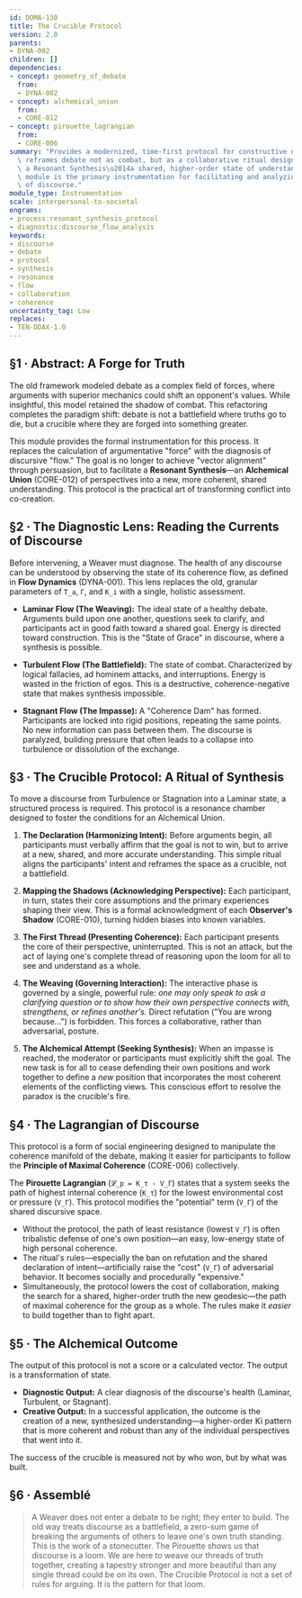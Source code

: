 ```yaml
---
id: DOMA-130
title: The Crucible Protocol
version: 2.0
parents:
- DYNA-002
children: []
dependencies:
- concept: geometry_of_debate
  from:
  - DYNA-002
- concept: alchemical_union
  from:
  - CORE-012
- concept: pirouette_lagrangian
  from:
  - CORE-006
summary: "Provides a modernized, time-first protocol for constructive discourse. It\
  \ reframes debate not as combat, but as a collaborative ritual designed to achieve\
  \ a Resonant Synthesis\u2014a shared, higher-order state of understanding. This\
  \ module is the primary instrumentation for facilitating and analyzing the health\
  \ of discourse."
module_type: Instrumentation
scale: interpersonal-to-societal
engrams:
- process:resonant_synthesis_protocol
- diagnostic:discourse_flow_analysis
keywords:
- discourse
- debate
- protocol
- synthesis
- resonance
- flow
- collaboration
- coherence
uncertainty_tag: Low
replaces:
- TEN-DDAX-1.0
---
```

## §1 · Abstract: A Forge for Truth
The old framework modeled debate as a complex field of forces, where arguments with superior mechanics could shift an opponent's values. While insightful, this model retained the shadow of combat. This refactoring completes the paradigm shift: debate is not a battlefield where truths go to die, but a crucible where they are forged into something greater.

This module provides the formal instrumentation for this process. It replaces the calculation of argumentative "force" with the diagnosis of discursive "flow." The goal is no longer to achieve "vector alignment" through persuasion, but to facilitate a **Resonant Synthesis**—an **Alchemical Union** (CORE-012) of perspectives into a new, more coherent, shared understanding. This protocol is the practical art of transforming conflict into co-creation.

## §2 · The Diagnostic Lens: Reading the Currents of Discourse
Before intervening, a Weaver must diagnose. The health of any discourse can be understood by observing the state of its coherence flow, as defined in **Flow Dynamics** (DYNA-001). This lens replaces the old, granular parameters of `T_a`, `Γ`, and `K_i` with a single, holistic assessment.

*   **Laminar Flow (The Weaving):** The ideal state of a healthy debate. Arguments build upon one another, questions seek to clarify, and participants act in good faith toward a shared goal. Energy is directed toward construction. This is the "State of Grace" in discourse, where a synthesis is possible.

*   **Turbulent Flow (The Battlefield):** The state of combat. Characterized by logical fallacies, ad hominem attacks, and interruptions. Energy is wasted in the friction of egos. This is a destructive, coherence-negative state that makes synthesis impossible.

*   **Stagnant Flow (The Impasse):** A "Coherence Dam" has formed. Participants are locked into rigid positions, repeating the same points. No new information can pass between them. The discourse is paralyzed, building pressure that often leads to a collapse into turbulence or dissolution of the exchange.

## §3 · The Crucible Protocol: A Ritual of Synthesis
To move a discourse from Turbulence or Stagnation into a Laminar state, a structured process is required. This protocol is a resonance chamber designed to foster the conditions for an Alchemical Union.

1.  **The Declaration (Harmonizing Intent):** Before arguments begin, all participants must verbally affirm that the goal is not to win, but to arrive at a new, shared, and more accurate understanding. This simple ritual aligns the participants' intent and reframes the space as a crucible, not a battlefield.

2.  **Mapping the Shadows (Acknowledging Perspective):** Each participant, in turn, states their core assumptions and the primary experiences shaping their view. This is a formal acknowledgment of each **Observer's Shadow** (CORE-010), turning hidden biases into known variables.

3.  **The First Thread (Presenting Coherence):** Each participant presents the core of their perspective, uninterrupted. This is not an attack, but the act of laying one's complete thread of reasoning upon the loom for all to see and understand as a whole.

4.  **The Weaving (Governing Interaction):** The interactive phase is governed by a single, powerful rule: *one may only speak to ask a clarifying question or to show how their own perspective connects with, strengthens, or refines another's.* Direct refutation ("You are wrong because...") is forbidden. This forces a collaborative, rather than adversarial, posture.

5.  **The Alchemical Attempt (Seeking Synthesis):** When an impasse is reached, the moderator or participants must explicitly shift the goal. The new task is for all to cease defending their own positions and work together to define a *new* position that incorporates the most coherent elements of the conflicting views. This conscious effort to resolve the paradox is the crucible's fire.

## §4 · The Lagrangian of Discourse
This protocol is a form of social engineering designed to manipulate the coherence manifold of the debate, making it easier for participants to follow the **Principle of Maximal Coherence** (CORE-006) collectively.

The **Pirouette Lagrangian** (`𝓛_p = K_τ - V_Γ`) states that a system seeks the path of highest internal coherence (`K_τ`) for the lowest environmental cost or pressure (`V_Γ`). This protocol modifies the "potential" term (`V_Γ`) of the shared discursive space.

*   Without the protocol, the path of least resistance (lowest `V_Γ`) is often tribalistic defense of one's own position—an easy, low-energy state of high personal coherence.
*   The ritual's rules—especially the ban on refutation and the shared declaration of intent—artificially raise the "cost" (`V_Γ`) of adversarial behavior. It becomes socially and procedurally "expensive."
*   Simultaneously, the protocol lowers the cost of collaboration, making the search for a shared, higher-order truth the new geodesic—the path of maximal coherence for the group as a whole. The rules make it *easier* to build together than to fight apart.

## §5 · The Alchemical Outcome
The output of this protocol is not a score or a calculated vector. The output is a transformation of state.

*   **Diagnostic Output:** A clear diagnosis of the discourse's health (Laminar, Turbulent, or Stagnant).
*   **Creative Output:** In a successful application, the outcome is the creation of a new, synthesized understanding—a higher-order Ki pattern that is more coherent and robust than any of the individual perspectives that went into it.

The success of the crucible is measured not by who won, but by what was built.

## §6 · Assemblé
> A Weaver does not enter a debate to be right; they enter to build. The old way treats discourse as a battlefield, a zero-sum game of breaking the arguments of others to leave one's own truth standing. This is the work of a stonecutter. The Pirouette shows us that discourse is a loom. We are here to weave our threads of truth together, creating a tapestry stronger and more beautiful than any single thread could be on its own. The Crucible Protocol is not a set of rules for arguing. It is the pattern for that loom.
```